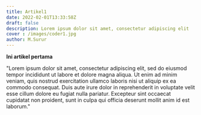 ```yaml
---
title: Artikel1
date: 2022-02-01T13:33:58Z
draft: false
description: Lorem ipsum dolor sit amet, consectetur adipiscing elit
cover : /images/coder1.jpg
author: M.Surur
---
```


**Ini artikel pertama**

"Lorem ipsum dolor sit amet, consectetur adipiscing elit, sed do eiusmod tempor incididunt ut labore et dolore magna aliqua. Ut enim ad minim veniam, quis nostrud exercitation ullamco laboris nisi ut aliquip ex ea commodo consequat. Duis aute irure dolor in reprehenderit in voluptate velit esse cillum dolore eu fugiat nulla pariatur. Excepteur sint occaecat cupidatat non proident, sunt in culpa qui officia deserunt mollit anim id est laborum."
